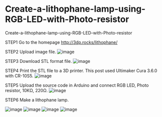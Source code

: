 # Create-a-lithophane-lamp-using-RGB-LED-with-Photo-resistor
Create-a-lithophane-lamp-using-RGB-LED-with-Photo-resistor

STEP1
 Go to the homepage http://3dp.rocks/lithophane/

STEP2
 Upload image file.
 ![image](https://user-images.githubusercontent.com/47591345/61576783-fafd9b80-ab18-11e9-963a-abbd82587235.png)

 
STEP3
 Download STL format file.
 ![image](https://user-images.githubusercontent.com/47591345/61576766-dd303680-ab18-11e9-9446-96333b114de9.png)

STEP4
 Print the STL file to a 3D printer.
 This post used Ultimaker Cura 3.6.0 with CR-10S5.
 ![image](https://user-images.githubusercontent.com/47591345/61576802-38622900-ab19-11e9-9c95-96720e3c566d.png)
 
STEP5
 Upload the source code in Arduino and connect RGB LED, Photo resistor, 10KΩ, 220Ω.
 ![image](https://user-images.githubusercontent.com/47591345/61576894-d0144700-ab1a-11e9-9553-ecfca7e9c484.png)

STEP6
 Make a lithophane lamp.
 
![image](https://user-images.githubusercontent.com/47591345/61576544-45c9e400-ab16-11e9-94f9-3a947c5b6035.png)
![image](https://user-images.githubusercontent.com/47591345/61576545-495d6b00-ab16-11e9-8dee-783261f8b8b6.png)
![image](https://user-images.githubusercontent.com/47591345/61576546-4bbfc500-ab16-11e9-814b-a4f3a90cecf1.png)
![image](https://user-images.githubusercontent.com/47591345/61576566-8aee1600-ab16-11e9-9637-f6d720884856.png)
